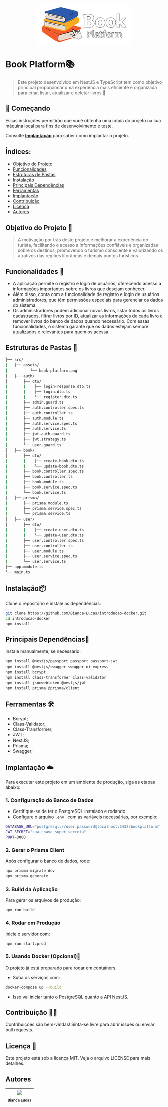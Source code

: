 <p align="center">
  <img src="src/assets/book-platform.png" alt="Book Platform Logo" width="300"/>
</p>

# Book Platform📚
> Este projeto desenvolvido em NestJS e TypeScript tem como objetivo principal proporcionar uma experiência mais eficiente e organizada para criar, listar, atualizar e deletar livros.📘

## 🚀 Começando
Essas instruções permitirão que você obtenha uma cópia do projeto na sua máquina local para fins de desenvolvimento e teste.

Consulte **[Implantação](##-Implantação)** para saber como implantar o projeto.

## Índices:
- [Objetivo do Projeto](##-Objetivo-do-Projeto)
- [Funcionalidades](##-Funcionalidades)
- [Estruturas de Pastas](##-Estruturas-de-Pastas)
- [Instalação](##-Instalação)
- [Principais Dependências](#Principais-Dependências)
- [Ferramentas](##-Ferramentas)
- [Implantação](##-Implantação)
- [Contribuição](##-Contribuição)
- [Licença](##-Licença)
- [Autores](##-Autores)

## Objetivo do Projeto 🚀
> A motivação por trás deste projeto é melhorar a experiência do turista, facilitando o acesso a informações confiáveis e organizadas sobre os destinos, promovendo o turismo consciente e valorizando os atrativos das regiões litorâneas e demais pontos turísticos.

## Funcionalidades 🚀
- A aplicação permite o registro e login de usuários, oferecendo acesso a informações importantes sobre os livros que desejam conhecer. 
- Além disso, conta com a funcionalidade de registro e login de usuários administradores, que têm permissões especiais para gerenciar os dados do sistema.
- Os administradores podem adicionar novos livros, listar todos os livros cadastrados, filtrar livros por ID, atualizar as informações de cada livro e remover livros do banco de dados quando necessário. Com essas funcionalidades, o sistema garante que os dados estejam sempre atualizados e relevantes para quem os acessa.

## Estruturas de Pastas 📂
```bash
├── src/
|   ├── assets/
|          └── book-platform.png
│   ├── auth/
│       ├── dto/
|       |    ├── login-response.dto.ts
|       |    ├── login.dto.ts
|       |    └── register.dto.ts
|       ├── admin.guard.ts
|       ├── auth.controller.spec.ts
|       ├── auth.controller.ts
|       ├── auth.module.ts
|       ├── auth.service.spec.ts
|       ├── auth.service.ts
|       ├── jwt-auth.guard.ts
|       ├── jwt.strategy.ts
|       └── user.guard.ts
│   ├── book/
│       ├── dto/
|       |    ├── create-book.dto.ts
|       |    └── update-book.dto.ts
|       ├── book.controller.spec.ts
|       ├── book.controller.ts
|       ├── book.module.ts
|       ├── book.service.spec.ts
|       └── book.service.ts
│   ├── prisma/
|       ├── prisma.module.ts
|       ├── prisma.service.spec.ts
|       └── prisma.service.ts
│   ├── user/
│       ├── dto/
|       |    ├── create-user.dto.ts
|       |    └── update-user.dto.ts
|       ├── user.controller.spec.ts
|       ├── user.controller.ts
|       ├── user.module.ts
|       ├── user.service.spec.ts
|       └── user.service.ts
├── app.module.ts
└── main.ts
```
## Instalação📦
Clone o repositório e instale as dependências:

```bash
git clone https://github.com/Bianca-Lucas/introducao-docker.git
cd introducao-docker
npm install
```

## Principais Dependências🧱
Instale manualmente, se necessário:

```bash
npm install @nestjs/passport passport passport-jwt 
npm install @nestjs/swagger swagger-ui-express
npm install bcrypt
npm install class-transformer class-validator
npm install jsonwebtoken @nestjs/jwt 
npm install prisma @prisma/client
```

## Ferramentas 🛠️
- Bcrypt;
- Class-Validator;
- Class-Transformer;
- JWT;
- NestJS;
- Prisma;
- Swagger;

## Implantação ☁️
Para executar este projeto em um ambiente de produção, siga as etapas abaixo:

### 1. Configuração do Banco de Dados
- Certifique-se de ter o PostgreSQL instalado e rodando.
- Configure o arquivo ```.env ``` com as variáveis necessárias, por exemplo:
``` bash
DATABASE_URL="postgresql://user:password@localhost:5432/bookplatform"
JWT_SECRET="sua_chave_super_secreta"
PORT=3000
```

### 2. Gerar o Prisma Client
Após configurar o banco de dados, rode:
``` bash
npx prisma migrate dev
npx prisma generate
```

### 3. Build da Aplicação
Para gerar os arquivos de produção:
``` bash
npm run build
```

### 4. Rodar em Produção
Inicie o servidor com:
``` bash
npm run start:prod
```

### 5. Usando Docker (Opcional)🐳
O projeto já está preparado para rodar em containers.
- Suba os serviços com:
``` bash
docker-compose up --build
```
- Isso vai iniciar tanto o PostgreSQL quanto a API NestJS.

## Contribuição 🙋‍♂️
Contribuições são bem-vindas!
Sinta-se livre para abrir issues ou enviar pull requests.

## Licença 📝 
Este projeto está sob a licença MIT. Veja o arquivo LICENSE para mais detalhes.

## Autores
| [<img loading="lazy" widht= 150 height= 150 src="https://avatars.githubusercontent.com/u/197404558?v=4" widht=50><br><sub>Bianca Lucas</sub>](https://github.com/Bianca-Lucas) 
| :---: |